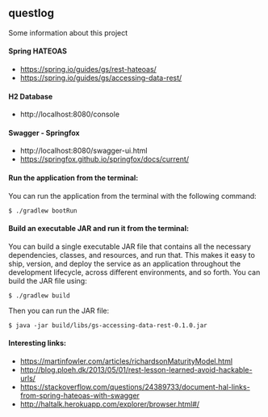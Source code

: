 ## questlog

Some information about this project


#### Spring HATEOAS

* https://spring.io/guides/gs/rest-hateoas/
* https://spring.io/guides/gs/accessing-data-rest/


#### H2 Database

* http://localhost:8080/console


#### Swagger - Springfox

* http://localhost:8080/swagger-ui.html
* https://springfox.github.io/springfox/docs/current/


#### Run the application from the terminal:

You can run the application from the terminal with the following command:

`$ ./gradlew bootRun`


#### Build an executable JAR and run it from the terminal:

You can build a single executable JAR file that contains all the necessary dependencies, classes, and resources, and run that. This makes it easy to ship, version, and deploy the service as an application throughout the development lifecycle, across different environments, and so forth.
You can build the JAR file using: 

`$ ./gradlew build`

Then you can run the JAR file:

`$ java -jar build/libs/gs-accessing-data-rest-0.1.0.jar`


#### Interesting links:

* https://martinfowler.com/articles/richardsonMaturityModel.html
* http://blog.ploeh.dk/2013/05/01/rest-lesson-learned-avoid-hackable-urls/
* https://stackoverflow.com/questions/24389733/document-hal-links-from-spring-hateoas-with-swagger
* http://haltalk.herokuapp.com/explorer/browser.html#/